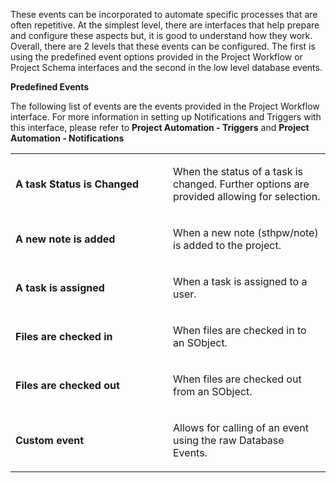 These events can be incorporated to automate specific processes that are
often repetitive. At the simplest level, there are interfaces that help
prepare and configure these aspects but, it is good to understand how
they work. Overall, there are 2 levels that these events can be
configured. The first is using the predefined event options provided in
the Project Workflow or Project Schema interfaces and the second in the
low level database events.

**Predefined Events**

The following list of events are the events provided in the Project
Workflow interface. For more information in setting up Notifications and
Triggers with this interface, please refer to **Project Automation -
Triggers** and **Project Automation - Notifications**

<table>
<colgroup>
<col width="50%" />
<col width="50%" />
</colgroup>
<tbody>
<tr class="odd">
<td><p><strong>A task Status is Changed</strong></p></td>
<td><p>When the status of a task is changed. Further options are provided allowing for selection.</p></td>
</tr>
<tr class="even">
<td><p><strong>A new note is added</strong></p></td>
<td><p>When a new note (sthpw/note) is added to the project.</p></td>
</tr>
<tr class="odd">
<td><p><strong>A task is assigned</strong></p></td>
<td><p>When a task is assigned to a user.</p></td>
</tr>
<tr class="even">
<td><p><strong>Files are checked in</strong></p></td>
<td><p>When files are checked in to an SObject.</p></td>
</tr>
<tr class="odd">
<td><p><strong>Files are checked out</strong></p></td>
<td><p>When files are checked out from an SObject.</p></td>
</tr>
<tr class="even">
<td><p><strong>Custom event</strong></p></td>
<td><p>Allows for calling of an event using the raw Database Events.</p></td>
</tr>
</tbody>
</table>


